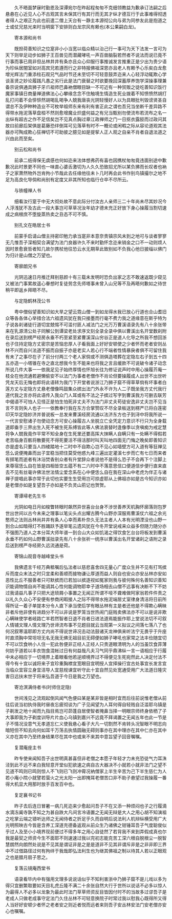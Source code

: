 <!-- { "loadSidebar": true } -->
　　久不晤面梦寐时勤恩及深谭宛尔在昨起程匆匆不克细领教益为歉承订法嗣之后悬悬在心近见人心不古观其言未保其行有其行而无其才纵才德互行于此事难得彻透者得人之艰正为此也前遣二僧上天台有一静主本源彻公向与弟为同参友此是抱道之士或仗兄慈光来时当明窗下安排则白龙宗风有赖也(本公果嗣白龙)。

　　寄本源和尚书

　　既担荷善知识之位寔非小小当宽以临众精以治己行一事可为天下法发一言可为天下则举足动步如狮子王百兽见而潜藏哮吼一声百兽脑裂若然者不说法而说已竟不行事而事已周非但丛林井井有条亦且众心仰服行事推诚发言推重正是少出为贵少语为珍纵居闇室如对高宾兄若遵而行之非特报佛祖深恩亦且老人有赖予心乐矣白龙愈增光辉法门重添柱石观兄气品时节还未至切不可轻意鼓弄迩来人心轻浮动辄欺心学谈圣贤之妙论履践凡愚之劣行此是法门衰替之时欲要挽回深蓄厚养饱学深操事理兼备宗说俱通具狮子牙爪祖师巴鼻衲僧眼目缺一不可近有一种贸贩之徒吃善知识饭行魔家事镇日商量禅道佛法心心攀缘念念不住触境生情造生死业拨着不知愤愤然胡打乱打问着不会悱悱然胡喝乱喝争人兢我唐丧光阴轻慢好人以为具眼批判毁谤贤圣自谓总不及伊种种造业不可枚举祖师东来有利有害正此之谓也吾兄当坐断千差异路不得带水拖泥落草盘桓不然则愈增魔业炽盛何益之有兄当甄别勿使流布若流布之名一出纵有超古之作不足信矣岂不见真点胸过章江政禅师之门一日抠衣露胫而过政问其故曰前廊后架俱是葛藤恐绊倒耳可见落草有时不一概论或闲暇之际从容论道观其法器亦可陶成欺心狂禅切不可助彼之臆见如是提挈人正人观之自亲不肖者自退法道之兴由此而至矣。

　　别云松和尚书

　　前承二纸得保无虞感也何如迩来法体想弗药有喜也因携杖匆匆竟违面别途中歉歉况此时景更不同也一味直心婆舌激切为人久久恐致招尤所以某负拂而长叹者也衲子之家萧然物外岂肯拘小节哉此去任缘他往未卜几时再会此书作别鸟镇撮尔之地不足为高良化导倘和尚别有定度又非其所知也临行仓卒不尽所云。

　　与铁幢禅人书

　　细看汝行寔于中无大彻处故不意此际分付汝古人亲师三二十年尚未尽其妙况今人浮浅犹不及古此一段大事岂可草草况汝年幼才德未充正好放下身心操履当割切速成之病根庶不堕旋蒸热卖之丑态不可不慎。

　　别孔文在皓居士书

　　前蒙手启请山僧主持密印勉力承当寔非本意奈贵镇宗风未到之地可与谈者寥寥无几惟吾子深相契合满望为法门良器许久不来时勤怀念迩来销金之口不一动则烦人因时景愈衰哲者知几故尔携杖他往恐云水无期草此致别如不负我心他日披缁以佛门为归计是山僧之万望也。

　　寄廓朗兄书

　　光阴迅速日月推迁拜别慈颜十有三载未发明时恐负出家之志不敢速返既少窥见又被法门事累故遥心眷想时复徒劳念先师塔事未曾入山兄等不及再晤何歉如之待世稍平即返乡拜晤不尽。

　　与定隐鹤林茂公书

　　粤中僧俗望善知识如大旱之望云霓山僧一到如龙得水我已放心行道也合山耆旧众等各各体心举措合法六祖遗风犹在我只接墨而行毫不费力我之道缘意在斯乎特为子说各刹诸徒行道切宜兢惕不可滥付匪人减法门之光万万曹溪语录先有八十余张带来在乳源清公处子同解公到谭梁老处求序文刻全录全录中俱以曹溪出名开堂数刹附在录后送到楞严经房永垂不朽至紧至紧曹溪深山穷谷正是道人化导之所我不想回浙也子住持定隐方丈密宗是苦恼忠厚人子看我面上好好安顿使之少者怀而老者安则丛林不兴而自兴法道不振而自振子亦是老实人若心行不端者性情暴戾者俱不可留住我有未了之事尽在子了前分付两三个老人家倘或不测俱造塔葬在定隐左右子到五十四五亦造一小塔锥在寺之直北想我今生不能来也将我之言且缓款不可说破令诸子动念所说几件大事一一依我足见子始终厚情也怀旭长往为修证说声时中用心操履芥庵一枝全在他流通若避懒偷安不以法门为事者老僧作不肖论但要操履成人出世不出世听凭龙天后无悔也即将此语转为我门下开堂者说浙江乃狮子窟不得草草倘有坏事者白莲方丈与定隐方丈悬老僧像鸣鼓集众摈出法门外永不许为人二子既坐我方丈代我行道代我之言亦将此语传入我众门人耳或有不法之子摈过写字到曹溪我方可删去联芳中偈语不可怕人见怪正是怕生怕死非丈夫不为法门非丈夫苟徒安逸非丈夫岂不见当言不言则失人也子一一依教奉行我在东方合掌赞叹不尽全录板送到楞严已将白莲密印天华定隐妙济并普说板一总发来曹溪经房流通以法济东方也子到浔中将我所说一一代言安慰诸子勿使动念方可安心操履古人坐脱立亡全凭定力意识不行只为全身载道即垂手三界出生入死不被生死系缚皆此等人佛法衰替时逢像季以贪嗔痴为戒定慧将争人兢我竟作平常不知全身在生死里还要高挥大抹瞒人自瞒只有一处瞒不得假若老苦临身百骸将散要死不得死要活不得活那时叫天叫地四面无门悔之晚矣即善知识亦是虚名只要当人四棱踏地十二时中不自欺心岂不见心如墙壁方可入道有等狂禅见恁么说便掩鼻而出子宜稳当把住莫受他惑九峰三遍出定灌溪七步而亡有七日而来者有掷笔而逝者有沐浴焚香别众者有升堂辞众者说他不是得么恐子不会再下个注脚上来尊宿恁么自在皆是四相皆空五蕴不有二六时中不落意思信口便道信步便行直来直去不见有丝毫许佛法世法情尘爱念系在心中便恁么自在我在深山中老虎为伴正与诸禅子提唱此事亦常于此切也实要生生受用岂可掠虚耶从上佛祖亦如是古今知识亦如是老僧亦如是复望吾子亦如是不负灵山莂记也贺贺。

　　寄谭埽老先生书

　　光阴如电日月如梭瞥转眼时飙然异世喜台台身不涉世善养天机胸怀廓落则包罗世出世间以古今未来之理事以笔尖头点出耀古腾今山野亦深服焉曹溪仗六祖之余光憨师之法则丛林尚井井有条人心幸而素朴奈久无法主者人人本有光明湮没也山野一到合山如暗得灯不胜踊跃予遂举笔云遗风犹在今冬开堂说戒来众益多但随力随分亦不强图乃道人之本分耳大师年谱一到合山大众如饥渴之得饮食乞台台将板发到曹溪永垂不朽如何山野曹溪拙录先有八十余张祈一统序以曹溪出名开堂诸刹之语附之录后送到楞严寺经房久远流通是荷。

　　寄锦山观音寺越峰堂头书

　　我佛遗言千经万典秪嘱后弘法者以慈悲喜舍四无量心广度众生并不见有打骂摈斥而度众末法之时只宜柔和善顺而接物谦让厚道而益人则自也安众亦安丛林亦安如恶性比丘不服善者只可默摈而已若加以摈逐视如冤家则我与彼何殊何名善知识善知识能调物情自尚不能调其心性何能调物耶幸子道场相去山僧不远事有决断不下不妨过我请益凡事子只把大途琐屑小事置之无闻正所谓不哑不聋难做阿家翁若件件责之以礼久久众心不安便有参商闲暇接人之际不得带水拖泥端居丈室律身清洁将日前所得所证一着子单提本分令人直下承当使后学有眼丛林有主是者还他是不得欺心瞒昧非者斥他非使有进趋分不可以非说是罗笼当世热闹门庭贱卖佛法亦不可以是说非欺心瞒昧使学者岐路亡羊若然智者日退不肖者日进法道焉能振作耶上堂说法切不可叙人情铺文理人情文理乃世谛流布事不见题目就云当观第一义拟议之间落七落八了也何况叙寒温耶即方丈内尚不得说世谛况击动法鼓诸天龙神俱来听法宁无畏乎于升座时直须胸中常坦坦无名无我无佛无祖目前无碍便如狮子哮吼也家常之法丰俭随宜切不可以饮食哄小人住一犯此咎便非正经人正经人只贵道眼清明为人的当虽饮食菲薄何妨乎道若以丰衣饱食混帐过日有何益哉凡夫习气同乎鼎沸纵一言一语相应于行履中未必相应于一切境界上着眼看他若逆顺境界过不得便见生死宛然此人决定付法不得今有十宜以诚将来子宜珍重胸襟宜宽眼目宜明授人宜择操行宜古处事宜长发言宜当临众宜容立身宜洁导人宜慈规谏宜听守此十宜自然见处宽通受用广大法道日隆灾害日远扶末世于将来弘吾道于今日是我之万望也。

　　寄沧溟满侍者书(时师住定隐)

　　世间浅见之流观起倒风闻气色便曰某是某非皆是相时宜而后往前说惟老僧从前往后说当初执侍我时昼夜忘疲彻谈为广子见闻望为人耳何得自轻贱自泛滥耶乌镇是子剃发之地十闻而九指目焉岂可茆蓬自居使智者掩鼻当择一明眼宗师终身依栖了子大事即我为子剃度训导片片血心乌镇到嘉兴不远竟不拜谒置之无闻五年也此一节是子不情况没意气无孝道忘仁义使我悬心看子大凡一切割然不肯转头况智眼不明志向暗短但不知去向何如耳千万荡去执情圆融无碍则事亦在其中理亦在其中仁亦在其中义亦在其中乃至终身结果尽在其中也或来不来其中意旨望子回音嘱嘱。

　　复潜庵座主书

　　昨专使来闻知吾子出世明真甚喜但非老僧之本愿子年轻才力未充恐徒气力耳洙泾到此不远不来白我轻意开堂似犯欲速之病自古大器决不小就若小就非法门之望不见道不鸣则已鸣则惊人不飞则已飞则冲霄况衲僧家上半生辛苦为己下半生慈仁为人若小庵小院小就譬若萤火之光太阳一出即掩耳老僧苦口非不助子悬望过我操履一番得大机显大用那时放手百发百中也。

　　复定襄书记书

　　昨子去后连日冒暑一病几死迩来少愈起问吾子不在又添一种烦闷也子之行履滴水滴冻阖寺孰不知之为甚自跌大凡间言冷语置之无闻无辩是大人之用心胡不知演祖之吃掌云端之错听达师之无闻侍者之折足乎久而自明后说法利人机辩纵横受用广大光明照映古今皆是含养工深道充德备返观从前众生乃诸佛之钳锤耳吾子气度聪俊似乎过人及至小小境界现前便过不得多年之用心自徒然了若背我不来到弄假成真也尔我是最契之师资今生不面耶不则速速过我以完初志能克苦工深六根自脱根尘一脱智慧朗然向朗然处说是不见其是谓证非是之是是道非不见其非谓斥非是之非非即三界中不过借路径过何有拘绊于我哉即弘法利生也为继其佛祖之制以待其人若以正眼观之也是腊月扇子思之。

　　复落云镜庵西堂书

　　语录看毕内中有强用文理多说说话似乎不知利害浙中乃狮子窟不是儿戏以多为得只宜删繁取要如天目礼虎丘隆不满二十余张自然大行于世所以说话不必多以惊人为最得人不必多以龙象为最此时法门草草师资反目皆因付时不的当故多过谬吾子是老成人只做老成事守定法门久住丛林不可轻意换院子时常过我以慰我心既得所又得人当好好安顿少者怀之老者安之则近者悦而远者来则吾子安丛林安法门安老僧亦安心也嘱嘱。

